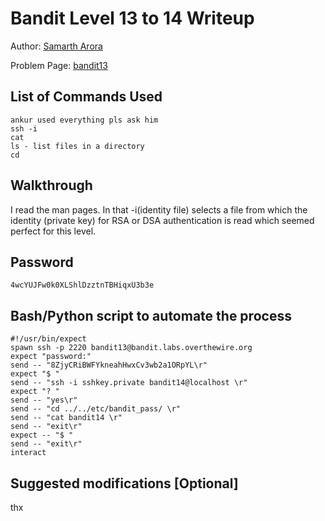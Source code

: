 # Bandit Level 13 to 14 Writeup

Author: [Samarth Arora](https://github.com/Samadeol)

Problem Page: [bandit13](https://overthewire.org/wargames/bandit/bandit14)

## List of Commands Used
```
ankur used everything pls ask him
ssh -i
cat
ls - list files in a directory
cd
```

## Walkthrough
I read the man pages. In that -i(identity file) selects a file from which the identity (private key) for RSA or DSA authentication is read which seemed perfect for this level.

## Password
`4wcYUJFw0k0XLShlDzztnTBHiqxU3b3e`

## Bash/Python script to automate the process
```
#!/usr/bin/expect 
spawn ssh -p 2220 bandit13@bandit.labs.overthewire.org
expect "password:"
send -- "8ZjyCRiBWFYkneahHwxCv3wb2a1ORpYL\r"
expect "$ "
send -- "ssh -i sshkey.private bandit14@localhost \r"
expect "? "
send -- "yes\r"
send -- "cd ../../etc/bandit_pass/ \r"
send -- "cat bandit14 \r"
send -- "exit\r"
expect -- "$ "
send -- "exit\r"
interact 
```

## Suggested modifications [Optional]
thx